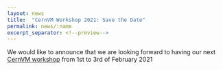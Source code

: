 ```yaml
---
layout: news
title:  "CernVM Workshop 2021: Save the Date"
permalink: news/:name
excerpt_separator: <!--preview-->
---
```


We would like to announce that we are looking forward to having our next
<a href="https://indico.cern.ch/e/cvm21">CernVM workshop</a> from 1st to 3rd of February 2021

<!--preview-->
